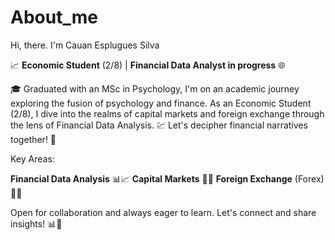 # About_me
Hi, there. I'm Cauan Esplugues Silva

📈 **Economic Student** (2/8) | **Financial Data Analyst in progress** 🌐

🎓 Graduated with an MSc in Psychology, I'm on an academic journey exploring the fusion of psychology and finance. As an Economic Student (2/8), I dive into the realms of capital markets and foreign exchange through the lens of Financial Data Analysis. 💹 Let's decipher financial narratives together! 🚀

Key Areas:

**Financial Data Analysis** 📊📈
**Capital Markets** 🏦💼
**Foreign Exchange** (Forex) 💱🌐

Open for collaboration and always eager to learn. Let's connect and share insights! 📊🚀





